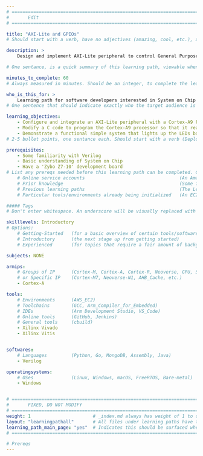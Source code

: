 ```yaml
---
# ================================================================================
#       Edit
# ================================================================================

title: "AXI-Lite and GPIOs" 
# Should start with a verb, have no adjectives (amazing, cool, etc.), and be as concise as possible.

description: >
    Design and implement AXI-Lite peripheral to control General Purpose Input and Output Ports (GPIOs). 

# One sentance, is a quick summary of this learning path, viewable when searching through all learning paths. 

minutes_to_complete: 60
# Always measured in minutes. Should be an integer, to complete the learning path (not just read it).

who_is_this_for: >
    Learning path for software developers interested in System on Chip Design.
# One sentence that should indicate exactly who the target audience is (developers in X industries using Y tools/software for Z use-case).

learning_objectives: 
    - Configure and integrate an AXI-Lite peripheral with a Cortex-A9 Processing System.
    - Modify a C code to program the Cortex-A9 processor so that it reads the state of switches and control the LEDs.
    - Demonstrate a functional simple system that lights up the LEDs based on the status of the switches.  
# 2-5 bullet points, one sentance each. Should start with a verb (Deploy, Measure) and indicate the value of the objective if possible.

prerequisites:
    - Some familiarity with Verilog
    - Basic understanding of System on Chip
    - Have a 'Zybo Z7-10' development board 
# List any prereqs needed before this learning path can be completed. Can include:
    # Online service accounts                                   (An Amazon Web Services account)
    # Prior knowledge                                           (Some familiarity with embedded programing)
    # Previous learning paths                                   (The Learning Path: Getting Started with Arm Virtual Hardware)
    # Particular tools/environments already being initialized   (An EC2 instance with AVH installed)

##### Tags
# Don't enter whitespace. An underscore will be visually replaced with whitespace.

skilllevels: Introductory
# Options:
    # Getting-Started   (for a basic overview of certain tools/softwares/topics)
    # Introductory      (the next stage up from getting started)
    # Experienced       (for topics that require a fair amount of background knowledge in tools/softwares/topics to complete)

subjects: NONE

armips:
    # Groups of IP      (Cortex-M, Cortex-A, Cortex-R, Neoverse, GPU, System IP, etc.)
    # or Specific IP    (Cortex-M7, Neoverse-N1, AHB_Cache, etc.)
    - Cortex-A

tools:
    # Environments      (AWS_EC2)
    # Toolchains        (GCC, Arm_Compiler_for_Embedded)
    # IDEs              (Arm Development Studio, VS_Code)
    # Online tools      (GitHub, Jenkins)
    # General tools     (cbuild)
    - Xilinx Vivado
    - Xilinx Vitis


softwares:
    # Languages         (Python, Go, MongoDB, Assembly, Java)
    - Verilog

operatingsystems:
    # OSes              (Linux, Windows, macOS, FreeRTOS, Bare-metal)
    - Windows


# ================================================================================
#       FIXED, DO NOT MODIFY
# ================================================================================
weight: 1                       # _index.md always has weight of 1 to order correctly
layout: "learningpathall"       # All files under learning paths have this same wrapper
learning_path_main_page: "yes"  # Indicates this should be surfaced when looking for related content. Only set for _index.md of learning path content.
# ================================================================================

# Prereqs
---
```

